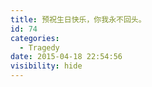 ```yaml
---
title: 预祝生日快乐，你我永不回头。
id: 74
categories:
  - Tragedy
date: 2015-04-18 22:54:56
visibility: hide
---
```


